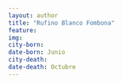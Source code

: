 ```yaml
---
layout: author
title: "Rufino Blanco Fombona"
feature: 
img:
city-born: 
date-born: Junio
city-death: 
date-death: Octubre
---
```

